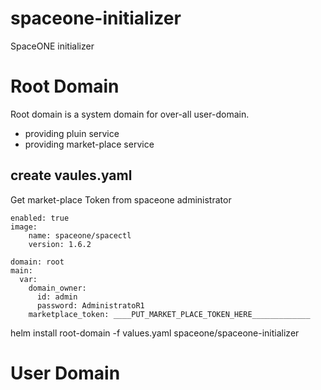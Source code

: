 # spaceone-initializer

SpaceONE initializer

# Root Domain

Root domain is a system domain for over-all user-domain.

* providing pluin service
* providing market-place service

## create vaules.yaml

Get market-place Token from spaceone administrator

~~~
enabled: true
image:
    name: spaceone/spacectl
    version: 1.6.2

domain: root
main:
  var:
    domain_owner:
      id: admin
      password: AdministratoR1
    marketplace_token: ____PUT_MARKET_PLACE_TOKEN_HERE_____________
~~~

helm install root-domain -f values.yaml spaceone/spaceone-initializer

# User Domain
